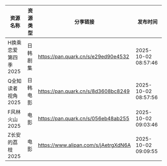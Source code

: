 | 资源名称         | 资源类型 | 分享链接                                 | 发布时间                |
| ------------ | ---- | ------------------------------------ | ------------------- |
| H换乘恋爱第四季2025 | 日韩剧集 | https://pan.quark.cn/s/e29ed90e4532  | 2025-10-02 08:57:46 |
| Q全知读者视角2025  | 日韩电影 | https://pan.quark.cn/s/8d3608bc8249  | 2025-10-02 08:57:56 |
| F风林火山2025    | 电影   | https://pan.quark.cn/s/056eb48ab255  | 2025-10-02 09:03:46 |
| Z长安的荔枝2025   | 电影   | https://www.alipan.com/s/jAetrgXdN6A | 2025-10-02 09:09:55 |
